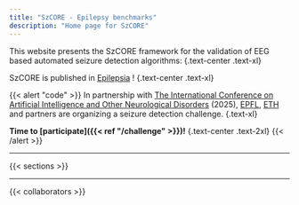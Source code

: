 ```yaml
---
title: "SzCORE - Epilepsy benchmarks"
description: "Home page for SzCORE"
---
```


This website presents the SzCORE framework for the validation of EEG based automated seizure detection algorithms:
{.text-center .text-xl}

SzCORE is published in [Epilepsia](https://doi.org/10.1111/epi.18113) !
{.text-center .text-xl}

{{< alert "code" >}}
In partnership with [The International Conference on Artificial Intelligence and Other Neurological Disorders](https://www.aiepilepsy-neuro.com/) (2025), [EPFL](https://www.epfl.ch/labs/esl/), [ETH](https://iis.ee.ethz.ch/) and partners are organizing a seizure detection challenge.
{.text-xl}

**Time to [participate]({{< ref "/challenge" >}})!**
{.text-center .text-2xl}
{{< /alert >}}

---

{{< sections >}}

---

{{< collaborators >}}
